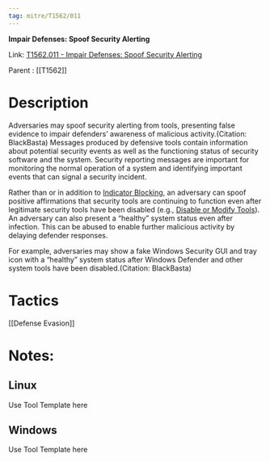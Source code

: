 ```yaml
---
tag: mitre/T1562/011
---
```


**Impair Defenses: Spoof Security Alerting**

Link: [T1562.011 - Impair Defenses: Spoof Security Alerting](https://attack.mitre.org/techniques/T1562/011)

Parent : [[T1562]]


# Description

Adversaries may spoof security alerting from tools, presenting false evidence to impair defenders’ awareness of malicious activity.(Citation: BlackBasta) Messages produced by defensive tools contain information about potential security events as well as the functioning status of security software and the system. Security reporting messages are important for monitoring the normal operation of a system and identifying important events that can signal a security incident.

Rather than or in addition to [Indicator Blocking](https://attack.mitre.org/techniques/T1562/006), an adversary can spoof positive affirmations that security tools are continuing to function even after legitimate security tools have been disabled (e.g., [Disable or Modify Tools](https://attack.mitre.org/techniques/T1562/001)). An adversary can also present a “healthy” system status even after infection. This can be abused to enable further malicious activity by delaying defender responses.

For example, adversaries may show a fake Windows Security GUI and tray icon with a “healthy” system status after Windows Defender and other system tools have been disabled.(Citation: BlackBasta)

# Tactics


[[Defense Evasion]]


# Notes:

## Linux

Use Tool Template here

## Windows

Use Tool Template here